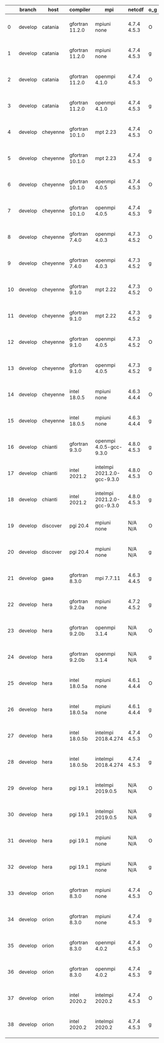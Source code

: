 |    | branch   | host     | compiler        | mpi                         | netcdf      | o_g   | os     | build   | u_pass   | u_fail   | s_pass   | s_fail   | e_pass   | e_fail   |   nuopc_pass |   nuopc_fail | artifacts_hash                                                                                                                                                        | modified                  |
|----|----------|----------|-----------------|-----------------------------|-------------|-------|--------|---------|----------|----------|----------|----------|----------|----------|--------------|--------------|-----------------------------------------------------------------------------------------------------------------------------------------------------------------------|---------------------------|
|  0 | develop  | catania  | gfortran 11.2.0 | mpiuni none                 | 4.7.4 4.5.3 | O     | Darwin | pass    | 12136    | 0        | 8        | 0        | 43       | 0        |            0 |           50 | [artifacts](https://github.com/esmf-org/esmf-test-artifacts/tree/9833620b259287e1c13caba6b9856f465a728b8c/develop/catania/gfortran/11.2.0/O/mpiuni/none)              | 2022-05-05 00:39:32 -0600 |
|  1 | develop  | catania  | gfortran 11.2.0 | mpiuni none                 | 4.7.4 4.5.3 | g     | Darwin | pass    | 12136    | 0        | 8        | 0        | 43       | 0        |            0 |           50 | [artifacts](https://github.com/esmf-org/esmf-test-artifacts/tree/e51f059b49c06bf1c03288ff29f876642c4bf8b2/develop/catania/gfortran/11.2.0/g/mpiuni/none)              | 2022-05-05 02:00:21 -0600 |
|  2 | develop  | catania  | gfortran 11.2.0 | openmpi 4.1.0               | 4.7.4 4.5.3 | O     | Darwin | pass    | 13508    | 154      | 41       | 8        | 80       | 0        |           45 |            5 | [artifacts](https://github.com/esmf-org/esmf-test-artifacts/tree/3747932e123dbb932a6c9c3f2affc1a1e0bfa5f7/develop/catania/gfortran/11.2.0/O/openmpi/4.1.0)            | 2022-05-05 00:06:27 -0600 |
|  3 | develop  | catania  | gfortran 11.2.0 | openmpi 4.1.0               | 4.7.4 4.5.3 | g     | Darwin | pass    | 13508    | 154      | 41       | 8        | 80       | 0        |           45 |            5 | [artifacts](https://github.com/esmf-org/esmf-test-artifacts/tree/a98bb25e5d1d8c87fe856ba844586b3fbd21024d/develop/catania/gfortran/11.2.0/g/openmpi/4.1.0)            | 2022-05-05 01:20:57 -0600 |
|  4 | develop  | cheyenne | gfortran 10.1.0 | mpt 2.23                    | 4.7.4 4.5.3 | O     | Linux  | pass    | 13662    | 0        | 49       | 0        | 80       | 0        |           50 |            0 | [artifacts](https://github.com/esmf-org/esmf-test-artifacts/tree/5643262b151ce2d798bae900c1a7632f8feeba3e/develop/cheyenne/gfortran/10.1.0/O/mpt/2.23)                | 2022-05-05 06:36:06 -0600 |
|  5 | develop  | cheyenne | gfortran 10.1.0 | mpt 2.23                    | 4.7.4 4.5.3 | g     | Linux  | pass    | 13662    | 0        | 49       | 0        | 80       | 0        |           50 |            0 | [artifacts](https://github.com/esmf-org/esmf-test-artifacts/tree/c46282f19d3bbb523d96f5e31ed2cca0a4dfc775/develop/cheyenne/gfortran/10.1.0/g/mpt/2.23)                | 2022-05-05 06:45:44 -0600 |
|  6 | develop  | cheyenne | gfortran 10.1.0 | openmpi 4.0.5               | 4.7.4 4.5.3 | O     | Linux  | pass    | 13662    | 0        | 49       | 0        | 80       | 0        |           50 |            0 | [artifacts](https://github.com/esmf-org/esmf-test-artifacts/tree/febe21df6b9e6a86bf95c89ae2faf96c3e8618a1/develop/cheyenne/gfortran/10.1.0/O/openmpi/4.0.5)           | 2022-05-05 06:44:32 -0600 |
|  7 | develop  | cheyenne | gfortran 10.1.0 | openmpi 4.0.5               | 4.7.4 4.5.3 | g     | Linux  | pass    | 13662    | 0        | 49       | 0        | 80       | 0        |           50 |            0 | [artifacts](https://github.com/esmf-org/esmf-test-artifacts/tree/9321098b574425148c7d41c96a4c454c4849200a/develop/cheyenne/gfortran/10.1.0/g/openmpi/4.0.5)           | 2022-05-05 06:54:17 -0600 |
|  8 | develop  | cheyenne | gfortran 7.4.0  | openmpi 4.0.3               | 4.7.3 4.5.2 | O     | Linux  | pass    | 13662    | 0        | 49       | 0        | 80       | 0        |           50 |            0 | [artifacts](https://github.com/esmf-org/esmf-test-artifacts/tree/7cef442b26282157d64ffae22a3be26258dd826f/develop/cheyenne/gfortran/7.4.0/O/openmpi/4.0.3)            | 2022-05-05 06:39:52 -0600 |
|  9 | develop  | cheyenne | gfortran 7.4.0  | openmpi 4.0.3               | 4.7.3 4.5.2 | g     | Linux  | pass    | 13662    | 0        | 49       | 0        | 80       | 0        |           50 |            0 | [artifacts](https://github.com/esmf-org/esmf-test-artifacts/tree/bd450cb79fef7b6a8ec73435a67c24c852ecdde4/develop/cheyenne/gfortran/7.4.0/g/openmpi/4.0.3)            | 2022-05-05 06:49:38 -0600 |
| 10 | develop  | cheyenne | gfortran 9.1.0  | mpt 2.22                    | 4.7.3 4.5.2 | O     | Linux  | pass    | 13662    | 0        | 49       | 0        | 80       | 0        |           50 |            0 | [artifacts](https://github.com/esmf-org/esmf-test-artifacts/tree/bdcdedee942534174f81283508f6122a47102268/develop/cheyenne/gfortran/9.1.0/O/mpt/2.22)                 | 2022-05-05 06:35:08 -0600 |
| 11 | develop  | cheyenne | gfortran 9.1.0  | mpt 2.22                    | 4.7.3 4.5.2 | g     | Linux  | pass    | 13662    | 0        | 49       | 0        | 80       | 0        |           50 |            0 | [artifacts](https://github.com/esmf-org/esmf-test-artifacts/tree/3b31bb27534b2f3f6d089786f55bf00aad7368dd/develop/cheyenne/gfortran/9.1.0/g/mpt/2.22)                 | 2022-05-05 06:44:40 -0600 |
| 12 | develop  | cheyenne | gfortran 9.1.0  | openmpi 4.0.5               | 4.7.3 4.5.2 | O     | Linux  | pass    | 13662    | 0        | 49       | 0        | 80       | 0        |           50 |            0 | [artifacts](https://github.com/esmf-org/esmf-test-artifacts/tree/d2a16d43c9de9d8b0b7a2d35a3410c30484ddac2/develop/cheyenne/gfortran/9.1.0/O/openmpi/4.0.5)            | 2022-05-05 06:40:32 -0600 |
| 13 | develop  | cheyenne | gfortran 9.1.0  | openmpi 4.0.5               | 4.7.3 4.5.2 | g     | Linux  | pass    | 13662    | 0        | 49       | 0        | 80       | 0        |           50 |            0 | [artifacts](https://github.com/esmf-org/esmf-test-artifacts/tree/a84e250e023567be7bea72214f1ce0b702f2adfc/develop/cheyenne/gfortran/9.1.0/g/openmpi/4.0.5)            | 2022-05-05 06:53:07 -0600 |
| 14 | develop  | cheyenne | intel 18.0.5    | mpiuni none                 | 4.6.3 4.4.4 | O     | Linux  | pass    | 12136    | 0        | 8        | 0        | 43       | 0        |            0 |           50 | [artifacts](https://github.com/esmf-org/esmf-test-artifacts/tree/6bf1a592a5e38bca5859136670ae8e7eb735db33/develop/cheyenne/intel/18.0.5/O/mpiuni/none)                | 2022-05-05 07:21:45 -0600 |
| 15 | develop  | cheyenne | intel 18.0.5    | mpiuni none                 | 4.6.3 4.4.4 | g     | Linux  | pass    | 12136    | 0        | 8        | 0        | 43       | 0        |            0 |           50 | [artifacts](https://github.com/esmf-org/esmf-test-artifacts/tree/ac51835888c6e018cb9134149b7c4662ad6c9843/develop/cheyenne/intel/18.0.5/g/mpiuni/none)                | 2022-05-05 07:28:14 -0600 |
| 16 | develop  | chianti  | gfortran 9.3.0  | openmpi 4.0.5-gcc-9.3.0     | 4.8.0 4.5.3 | g     | Linux  | pass    | 13662    | 0        | 49       | 0        | 80       | 0        |           50 |            0 | [artifacts](https://github.com/esmf-org/esmf-test-artifacts/tree/11fecc1f6434ed3327d2ef9e46a40139d9ffa0dc/develop/chianti/gfortran/9.3.0/g/openmpi/4.0.5-gcc-9.3.0)   | 2022-05-05 02:49:02 -0400 |
| 17 | develop  | chianti  | intel 2021.2    | intelmpi 2021.2.0-gcc-9.3.0 | 4.8.0 4.5.3 | O     | Linux  | pass    | 13662    | 0        | 49       | 0        | 80       | 0        |           50 |            0 | [artifacts](https://github.com/esmf-org/esmf-test-artifacts/tree/073073618218bbed947ccd5e90d0d851ae5c2932/develop/chianti/intel/2021.2/O/intelmpi/2021.2.0-gcc-9.3.0) | 2022-05-05 02:23:51 -0400 |
| 18 | develop  | chianti  | intel 2021.2    | intelmpi 2021.2.0-gcc-9.3.0 | 4.8.0 4.5.3 | g     | Linux  | pass    | 13662    | 0        | 49       | 0        | 80       | 0        |           50 |            0 | [artifacts](https://github.com/esmf-org/esmf-test-artifacts/tree/d7997875855a781d36946987a3068e3c5118dff7/develop/chianti/intel/2021.2/g/intelmpi/2021.2.0-gcc-9.3.0) | 2022-05-05 03:18:24 -0400 |
| 19 | develop  | discover | pgi 20.4        | mpiuni none                 | N/A N/A     | O     | Linux  | pass    | 11510    | 626      | 6        | 2        | 40       | 3        |            0 |           50 | [artifacts](https://github.com/esmf-org/esmf-test-artifacts/tree/8ab1457bcea9b586c64a3e13729bb459ec9ec1a5/develop/discover/pgi/20.4/O/mpiuni/none)                    | 2022-05-05 03:00:01 -0400 |
| 20 | develop  | discover | pgi 20.4        | mpiuni none                 | N/A N/A     | g     | Linux  | pass    | 11510    | 626      | 4        | 4        | 40       | 3        |            0 |           50 | [artifacts](https://github.com/esmf-org/esmf-test-artifacts/tree/e1815830d58f9ac0a917accde5da85829c030a7d/develop/discover/pgi/20.4/g/mpiuni/none)                    | 2022-05-05 03:08:42 -0400 |
| 21 | develop  | gaea     | gfortran 8.3.0  | mpi 7.7.11                  | 4.6.3 4.4.5 | g     | Unicos | pass    | 13661    | 1        | 49       | 0        | 80       | 0        |           47 |            3 | [artifacts](https://github.com/esmf-org/esmf-test-artifacts/tree/a58a3fa047447d8dd0ab03cafceeb136febb1a5c/develop/gaea/gfortran/8.3.0/g/mpi/7.7.11)                   | 2022-05-05 02:35:38 -0400 |
| 22 | develop  | hera     | gfortran 9.2.0a | mpiuni none                 | 4.7.2 4.5.2 | g     | Linux  | pass    | 12136    | 0        | 8        | 0        | 43       | 0        |            0 |           50 | [artifacts](https://github.com/esmf-org/esmf-test-artifacts/tree/4bfc5970e76dcd320f18d88a71c4a5cb5aa2b4aa/develop/hera/gfortran/9.2.0a/g/mpiuni/none)                 | 2022-05-05 06:29:49 +0000 |
| 23 | develop  | hera     | gfortran 9.2.0b | openmpi 3.1.4               | N/A N/A     | O     | Linux  | pass    | 13662    | 0        | 49       | 0        | 80       | 0        |           50 |            0 | [artifacts](https://github.com/esmf-org/esmf-test-artifacts/tree/26664ede22bc0d10777509ba42436dbfe8566b4c/develop/hera/gfortran/9.2.0b/O/openmpi/3.1.4)               | 2022-05-05 06:27:23 +0000 |
| 24 | develop  | hera     | gfortran 9.2.0b | openmpi 3.1.4               | N/A N/A     | g     | Linux  | pass    | 13662    | 0        | 49       | 0        | 80       | 0        |           50 |            0 | [artifacts](https://github.com/esmf-org/esmf-test-artifacts/tree/ba7bd2b0525118d4c49d2822d78ee64af351e00a/develop/hera/gfortran/9.2.0b/g/openmpi/3.1.4)               | 2022-05-05 06:41:36 +0000 |
| 25 | develop  | hera     | intel 18.0.5a   | mpiuni none                 | 4.6.1 4.4.4 | O     | Linux  | pass    | 12136    | 0        | 8        | 0        | 43       | 0        |            0 |           50 | [artifacts](https://github.com/esmf-org/esmf-test-artifacts/tree/139e8d75c5bda2fa28a1d5080899bc5e0c314c77/develop/hera/intel/18.0.5a/O/mpiuni/none)                   | 2022-05-05 08:28:31 +0000 |
| 26 | develop  | hera     | intel 18.0.5a   | mpiuni none                 | 4.6.1 4.4.4 | g     | Linux  | pass    | 12136    | 0        | 8        | 0        | 43       | 0        |            0 |           50 | [artifacts](https://github.com/esmf-org/esmf-test-artifacts/tree/139e8d75c5bda2fa28a1d5080899bc5e0c314c77/develop/hera/intel/18.0.5a/g/mpiuni/none)                   | 2022-05-05 08:28:31 +0000 |
| 27 | develop  | hera     | intel 18.0.5b   | intelmpi 2018.4.274         | 4.7.4 4.5.3 | O     | Linux  | pass    | 13662    | 0        | 49       | 0        | 80       | 0        |           50 |            0 | [artifacts](https://github.com/esmf-org/esmf-test-artifacts/tree/139e8d75c5bda2fa28a1d5080899bc5e0c314c77/develop/hera/intel/18.0.5b/O/intelmpi/2018.4.274)           | 2022-05-05 08:28:31 +0000 |
| 28 | develop  | hera     | intel 18.0.5b   | intelmpi 2018.4.274         | 4.7.4 4.5.3 | g     | Linux  | pass    | 13662    | 0        | 49       | 0        | 80       | 0        |           50 |            0 | [artifacts](https://github.com/esmf-org/esmf-test-artifacts/tree/139e8d75c5bda2fa28a1d5080899bc5e0c314c77/develop/hera/intel/18.0.5b/g/intelmpi/2018.4.274)           | 2022-05-05 08:28:31 +0000 |
| 29 | develop  | hera     | pgi 19.1        | intelmpi 2019.0.5           | N/A N/A     | O     | Linux  | pass    | fail     | fail     | fail     | fail     | fail     | fail     |            0 |            0 | [artifacts](https://github.com/esmf-org/esmf-test-artifacts/tree/7857a927b206a6ab09f86ffd8abb9ac0a522ed62/develop/hera/pgi/19.1/O/intelmpi/2019.0.5)                  | 2022-05-05 10:30:17 +0000 |
| 30 | develop  | hera     | pgi 19.1        | intelmpi 2019.0.5           | N/A N/A     | g     | Linux  | pass    | fail     | fail     | fail     | fail     | fail     | fail     |            0 |            0 | [artifacts](https://github.com/esmf-org/esmf-test-artifacts/tree/8b8d2a88a454021f610a7f7ac3dcaf0217b7bb22/develop/hera/pgi/19.1/g/intelmpi/2019.0.5)                  | 2022-05-05 10:45:03 +0000 |
| 31 | develop  | hera     | pgi 19.1        | mpiuni none                 | N/A N/A     | O     | Linux  | pass    | 11510    | 626      | 6        | 2        | 40       | 3        |            0 |           50 | [artifacts](https://github.com/esmf-org/esmf-test-artifacts/tree/139e8d75c5bda2fa28a1d5080899bc5e0c314c77/develop/hera/pgi/19.1/O/mpiuni/none)                        | 2022-05-05 08:28:31 +0000 |
| 32 | develop  | hera     | pgi 19.1        | mpiuni none                 | N/A N/A     | g     | Linux  | pass    | 11510    | 626      | 4        | 4        | 40       | 3        |            0 |           50 | [artifacts](https://github.com/esmf-org/esmf-test-artifacts/tree/139e8d75c5bda2fa28a1d5080899bc5e0c314c77/develop/hera/pgi/19.1/g/mpiuni/none)                        | 2022-05-05 08:28:31 +0000 |
| 33 | develop  | orion    | gfortran 8.3.0  | mpiuni none                 | 4.7.4 4.5.3 | O     | Linux  | pass    | 12136    | 0        | 8        | 0        | 43       | 0        |            0 |           50 | [artifacts](https://github.com/esmf-org/esmf-test-artifacts/tree/1b346bd21b6154e45658c97b4fcde2a1aaa89129/develop/orion/gfortran/8.3.0/O/mpiuni/none)                 | 2022-05-05 02:58:21 -0500 |
| 34 | develop  | orion    | gfortran 8.3.0  | mpiuni none                 | 4.7.4 4.5.3 | g     | Linux  | pass    | 12136    | 0        | 8        | 0        | 43       | 0        |            0 |           50 | [artifacts](https://github.com/esmf-org/esmf-test-artifacts/tree/d61fe580ad836166c884360e9203175386264609/develop/orion/gfortran/8.3.0/g/mpiuni/none)                 | 2022-05-05 03:04:14 -0500 |
| 35 | develop  | orion    | gfortran 8.3.0  | openmpi 4.0.2               | 4.7.4 4.5.3 | O     | Linux  | pass    | 13662    | 0        | 49       | 0        | 80       | 0        |           50 |            0 | [artifacts](https://github.com/esmf-org/esmf-test-artifacts/tree/5e8771b75e001712ecac54a71a00d5606efde82b/develop/orion/gfortran/8.3.0/O/openmpi/4.0.2)               | 2022-05-05 03:39:47 -0500 |
| 36 | develop  | orion    | gfortran 8.3.0  | openmpi 4.0.2               | 4.7.4 4.5.3 | g     | Linux  | pass    | 13662    | 0        | 49       | 0        | 80       | 0        |           50 |            0 | [artifacts](https://github.com/esmf-org/esmf-test-artifacts/tree/5e8771b75e001712ecac54a71a00d5606efde82b/develop/orion/gfortran/8.3.0/g/openmpi/4.0.2)               | 2022-05-05 03:39:47 -0500 |
| 37 | develop  | orion    | intel 2020.2    | intelmpi 2020.2             | 4.7.4 4.5.3 | O     | Linux  | pass    | 13662    | 0        | 49       | 0        | 80       | 0        |           50 |            0 | [artifacts](https://github.com/esmf-org/esmf-test-artifacts/tree/5e8771b75e001712ecac54a71a00d5606efde82b/develop/orion/intel/2020.2/O/intelmpi/2020.2)               | 2022-05-05 03:39:47 -0500 |
| 38 | develop  | orion    | intel 2020.2    | intelmpi 2020.2             | 4.7.4 4.5.3 | g     | Linux  | pass    | 13662    | 0        | 49       | 0        | 80       | 0        |           50 |            0 | [artifacts](https://github.com/esmf-org/esmf-test-artifacts/tree/5e8771b75e001712ecac54a71a00d5606efde82b/develop/orion/intel/2020.2/g/intelmpi/2020.2)               | 2022-05-05 03:39:47 -0500 |